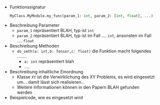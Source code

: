 - Funktionssignatur
	```python
	MyClass.MyModule.my_func(param_1: int, param_2: [int, float], ...)
	```
- Beschreibung Parameter
	- `param_1` repräsentiert BLAH, typ ist `int`
	- `param_2` repräsentiert BLAH, typ ist im Fall .... `int`, ansonsten im Fall .... `float`
- Beschreibung Methoden
	- `do_smth(a: int,b: Tensor,c: float)` die Funktion macht folgendes ........
		- `a: int` repräsentiert blah
		- ....
- Beschreibung inhaltliche Einordnung
	- Klasse `XY` ist die Verwirklichung des XY Problems, es wird eingesetzt um... damit lässt sich realisieren...
	- Weitere Informationen können in den Papern BLAH gefunden werden
- Beispielcode, wie es eingesetzt wird